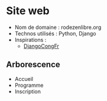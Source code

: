 # Site web

* Nom de domaine : rodezenlibre.org
* Technos utilisés : Python, Django
* Inspirations :
  * [DjangoCongFr](http://rencontres.django-fr.org/2016/index.html)


## Arborescence

* Accueil
* Programme
* Inscription
